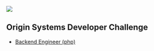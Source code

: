 ![](https://www.originsysglobal.com/wp-content/uploads/2019/12/Origin-Systems-Logo_s-01.png)
## Origin Systems Developer Challenge

- [Backend Engineer (php)](BE-PHP.md)
